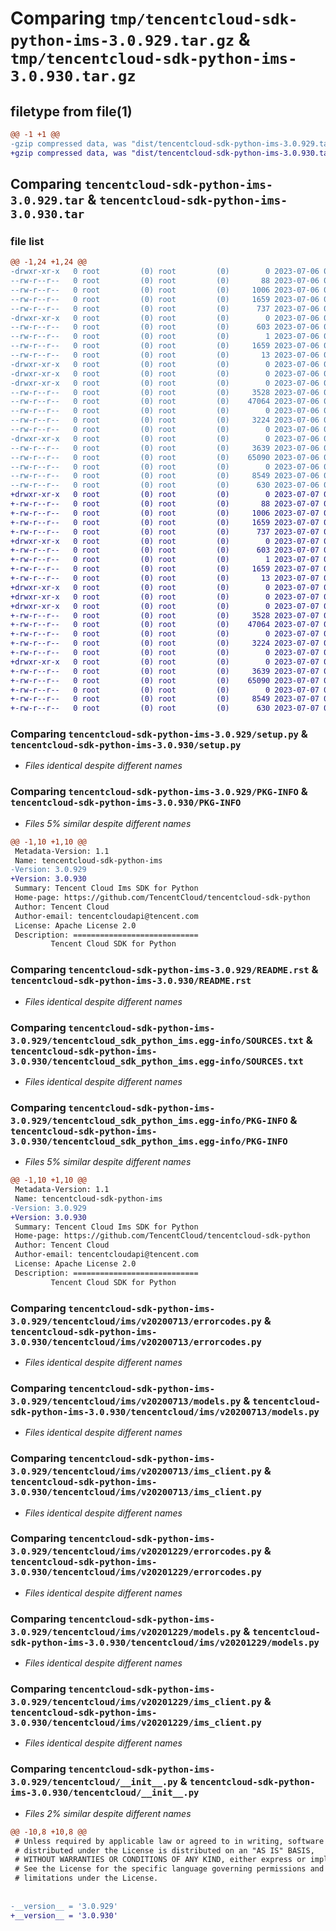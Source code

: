 # Comparing `tmp/tencentcloud-sdk-python-ims-3.0.929.tar.gz` & `tmp/tencentcloud-sdk-python-ims-3.0.930.tar.gz`

## filetype from file(1)

```diff
@@ -1 +1 @@
-gzip compressed data, was "dist/tencentcloud-sdk-python-ims-3.0.929.tar", last modified: Thu Jul  6 00:28:18 2023, max compression
+gzip compressed data, was "dist/tencentcloud-sdk-python-ims-3.0.930.tar", last modified: Fri Jul  7 00:25:57 2023, max compression
```

## Comparing `tencentcloud-sdk-python-ims-3.0.929.tar` & `tencentcloud-sdk-python-ims-3.0.930.tar`

### file list

```diff
@@ -1,24 +1,24 @@
-drwxr-xr-x   0 root         (0) root         (0)        0 2023-07-06 00:28:18.000000 tencentcloud-sdk-python-ims-3.0.929/
--rw-r--r--   0 root         (0) root         (0)       88 2023-07-06 00:28:18.000000 tencentcloud-sdk-python-ims-3.0.929/setup.cfg
--rw-r--r--   0 root         (0) root         (0)     1006 2023-07-06 00:28:18.000000 tencentcloud-sdk-python-ims-3.0.929/setup.py
--rw-r--r--   0 root         (0) root         (0)     1659 2023-07-06 00:28:18.000000 tencentcloud-sdk-python-ims-3.0.929/PKG-INFO
--rw-r--r--   0 root         (0) root         (0)      737 2023-07-06 00:28:18.000000 tencentcloud-sdk-python-ims-3.0.929/README.rst
-drwxr-xr-x   0 root         (0) root         (0)        0 2023-07-06 00:28:18.000000 tencentcloud-sdk-python-ims-3.0.929/tencentcloud_sdk_python_ims.egg-info/
--rw-r--r--   0 root         (0) root         (0)      603 2023-07-06 00:28:18.000000 tencentcloud-sdk-python-ims-3.0.929/tencentcloud_sdk_python_ims.egg-info/SOURCES.txt
--rw-r--r--   0 root         (0) root         (0)        1 2023-07-06 00:28:18.000000 tencentcloud-sdk-python-ims-3.0.929/tencentcloud_sdk_python_ims.egg-info/dependency_links.txt
--rw-r--r--   0 root         (0) root         (0)     1659 2023-07-06 00:28:18.000000 tencentcloud-sdk-python-ims-3.0.929/tencentcloud_sdk_python_ims.egg-info/PKG-INFO
--rw-r--r--   0 root         (0) root         (0)       13 2023-07-06 00:28:18.000000 tencentcloud-sdk-python-ims-3.0.929/tencentcloud_sdk_python_ims.egg-info/top_level.txt
-drwxr-xr-x   0 root         (0) root         (0)        0 2023-07-06 00:28:18.000000 tencentcloud-sdk-python-ims-3.0.929/tencentcloud/
-drwxr-xr-x   0 root         (0) root         (0)        0 2023-07-06 00:28:18.000000 tencentcloud-sdk-python-ims-3.0.929/tencentcloud/ims/
-drwxr-xr-x   0 root         (0) root         (0)        0 2023-07-06 00:28:18.000000 tencentcloud-sdk-python-ims-3.0.929/tencentcloud/ims/v20200713/
--rw-r--r--   0 root         (0) root         (0)     3528 2023-07-06 00:28:18.000000 tencentcloud-sdk-python-ims-3.0.929/tencentcloud/ims/v20200713/errorcodes.py
--rw-r--r--   0 root         (0) root         (0)    47064 2023-07-06 00:28:18.000000 tencentcloud-sdk-python-ims-3.0.929/tencentcloud/ims/v20200713/models.py
--rw-r--r--   0 root         (0) root         (0)        0 2023-07-06 00:28:18.000000 tencentcloud-sdk-python-ims-3.0.929/tencentcloud/ims/v20200713/__init__.py
--rw-r--r--   0 root         (0) root         (0)     3224 2023-07-06 00:28:18.000000 tencentcloud-sdk-python-ims-3.0.929/tencentcloud/ims/v20200713/ims_client.py
--rw-r--r--   0 root         (0) root         (0)        0 2023-07-06 00:28:18.000000 tencentcloud-sdk-python-ims-3.0.929/tencentcloud/ims/__init__.py
-drwxr-xr-x   0 root         (0) root         (0)        0 2023-07-06 00:28:18.000000 tencentcloud-sdk-python-ims-3.0.929/tencentcloud/ims/v20201229/
--rw-r--r--   0 root         (0) root         (0)     3639 2023-07-06 00:28:18.000000 tencentcloud-sdk-python-ims-3.0.929/tencentcloud/ims/v20201229/errorcodes.py
--rw-r--r--   0 root         (0) root         (0)    65090 2023-07-06 00:28:18.000000 tencentcloud-sdk-python-ims-3.0.929/tencentcloud/ims/v20201229/models.py
--rw-r--r--   0 root         (0) root         (0)        0 2023-07-06 00:28:18.000000 tencentcloud-sdk-python-ims-3.0.929/tencentcloud/ims/v20201229/__init__.py
--rw-r--r--   0 root         (0) root         (0)     8549 2023-07-06 00:28:18.000000 tencentcloud-sdk-python-ims-3.0.929/tencentcloud/ims/v20201229/ims_client.py
--rw-r--r--   0 root         (0) root         (0)      630 2023-07-06 00:28:18.000000 tencentcloud-sdk-python-ims-3.0.929/tencentcloud/__init__.py
+drwxr-xr-x   0 root         (0) root         (0)        0 2023-07-07 00:25:57.000000 tencentcloud-sdk-python-ims-3.0.930/
+-rw-r--r--   0 root         (0) root         (0)       88 2023-07-07 00:25:57.000000 tencentcloud-sdk-python-ims-3.0.930/setup.cfg
+-rw-r--r--   0 root         (0) root         (0)     1006 2023-07-07 00:25:57.000000 tencentcloud-sdk-python-ims-3.0.930/setup.py
+-rw-r--r--   0 root         (0) root         (0)     1659 2023-07-07 00:25:57.000000 tencentcloud-sdk-python-ims-3.0.930/PKG-INFO
+-rw-r--r--   0 root         (0) root         (0)      737 2023-07-07 00:25:57.000000 tencentcloud-sdk-python-ims-3.0.930/README.rst
+drwxr-xr-x   0 root         (0) root         (0)        0 2023-07-07 00:25:57.000000 tencentcloud-sdk-python-ims-3.0.930/tencentcloud_sdk_python_ims.egg-info/
+-rw-r--r--   0 root         (0) root         (0)      603 2023-07-07 00:25:57.000000 tencentcloud-sdk-python-ims-3.0.930/tencentcloud_sdk_python_ims.egg-info/SOURCES.txt
+-rw-r--r--   0 root         (0) root         (0)        1 2023-07-07 00:25:57.000000 tencentcloud-sdk-python-ims-3.0.930/tencentcloud_sdk_python_ims.egg-info/dependency_links.txt
+-rw-r--r--   0 root         (0) root         (0)     1659 2023-07-07 00:25:57.000000 tencentcloud-sdk-python-ims-3.0.930/tencentcloud_sdk_python_ims.egg-info/PKG-INFO
+-rw-r--r--   0 root         (0) root         (0)       13 2023-07-07 00:25:57.000000 tencentcloud-sdk-python-ims-3.0.930/tencentcloud_sdk_python_ims.egg-info/top_level.txt
+drwxr-xr-x   0 root         (0) root         (0)        0 2023-07-07 00:25:57.000000 tencentcloud-sdk-python-ims-3.0.930/tencentcloud/
+drwxr-xr-x   0 root         (0) root         (0)        0 2023-07-07 00:25:57.000000 tencentcloud-sdk-python-ims-3.0.930/tencentcloud/ims/
+drwxr-xr-x   0 root         (0) root         (0)        0 2023-07-07 00:25:57.000000 tencentcloud-sdk-python-ims-3.0.930/tencentcloud/ims/v20200713/
+-rw-r--r--   0 root         (0) root         (0)     3528 2023-07-07 00:25:57.000000 tencentcloud-sdk-python-ims-3.0.930/tencentcloud/ims/v20200713/errorcodes.py
+-rw-r--r--   0 root         (0) root         (0)    47064 2023-07-07 00:25:57.000000 tencentcloud-sdk-python-ims-3.0.930/tencentcloud/ims/v20200713/models.py
+-rw-r--r--   0 root         (0) root         (0)        0 2023-07-07 00:25:57.000000 tencentcloud-sdk-python-ims-3.0.930/tencentcloud/ims/v20200713/__init__.py
+-rw-r--r--   0 root         (0) root         (0)     3224 2023-07-07 00:25:57.000000 tencentcloud-sdk-python-ims-3.0.930/tencentcloud/ims/v20200713/ims_client.py
+-rw-r--r--   0 root         (0) root         (0)        0 2023-07-07 00:25:57.000000 tencentcloud-sdk-python-ims-3.0.930/tencentcloud/ims/__init__.py
+drwxr-xr-x   0 root         (0) root         (0)        0 2023-07-07 00:25:57.000000 tencentcloud-sdk-python-ims-3.0.930/tencentcloud/ims/v20201229/
+-rw-r--r--   0 root         (0) root         (0)     3639 2023-07-07 00:25:57.000000 tencentcloud-sdk-python-ims-3.0.930/tencentcloud/ims/v20201229/errorcodes.py
+-rw-r--r--   0 root         (0) root         (0)    65090 2023-07-07 00:25:57.000000 tencentcloud-sdk-python-ims-3.0.930/tencentcloud/ims/v20201229/models.py
+-rw-r--r--   0 root         (0) root         (0)        0 2023-07-07 00:25:57.000000 tencentcloud-sdk-python-ims-3.0.930/tencentcloud/ims/v20201229/__init__.py
+-rw-r--r--   0 root         (0) root         (0)     8549 2023-07-07 00:25:57.000000 tencentcloud-sdk-python-ims-3.0.930/tencentcloud/ims/v20201229/ims_client.py
+-rw-r--r--   0 root         (0) root         (0)      630 2023-07-07 00:25:57.000000 tencentcloud-sdk-python-ims-3.0.930/tencentcloud/__init__.py
```

### Comparing `tencentcloud-sdk-python-ims-3.0.929/setup.py` & `tencentcloud-sdk-python-ims-3.0.930/setup.py`

 * *Files identical despite different names*

### Comparing `tencentcloud-sdk-python-ims-3.0.929/PKG-INFO` & `tencentcloud-sdk-python-ims-3.0.930/PKG-INFO`

 * *Files 5% similar despite different names*

```diff
@@ -1,10 +1,10 @@
 Metadata-Version: 1.1
 Name: tencentcloud-sdk-python-ims
-Version: 3.0.929
+Version: 3.0.930
 Summary: Tencent Cloud Ims SDK for Python
 Home-page: https://github.com/TencentCloud/tencentcloud-sdk-python
 Author: Tencent Cloud
 Author-email: tencentcloudapi@tencent.com
 License: Apache License 2.0
 Description: ============================
         Tencent Cloud SDK for Python
```

### Comparing `tencentcloud-sdk-python-ims-3.0.929/README.rst` & `tencentcloud-sdk-python-ims-3.0.930/README.rst`

 * *Files identical despite different names*

### Comparing `tencentcloud-sdk-python-ims-3.0.929/tencentcloud_sdk_python_ims.egg-info/SOURCES.txt` & `tencentcloud-sdk-python-ims-3.0.930/tencentcloud_sdk_python_ims.egg-info/SOURCES.txt`

 * *Files identical despite different names*

### Comparing `tencentcloud-sdk-python-ims-3.0.929/tencentcloud_sdk_python_ims.egg-info/PKG-INFO` & `tencentcloud-sdk-python-ims-3.0.930/tencentcloud_sdk_python_ims.egg-info/PKG-INFO`

 * *Files 5% similar despite different names*

```diff
@@ -1,10 +1,10 @@
 Metadata-Version: 1.1
 Name: tencentcloud-sdk-python-ims
-Version: 3.0.929
+Version: 3.0.930
 Summary: Tencent Cloud Ims SDK for Python
 Home-page: https://github.com/TencentCloud/tencentcloud-sdk-python
 Author: Tencent Cloud
 Author-email: tencentcloudapi@tencent.com
 License: Apache License 2.0
 Description: ============================
         Tencent Cloud SDK for Python
```

### Comparing `tencentcloud-sdk-python-ims-3.0.929/tencentcloud/ims/v20200713/errorcodes.py` & `tencentcloud-sdk-python-ims-3.0.930/tencentcloud/ims/v20200713/errorcodes.py`

 * *Files identical despite different names*

### Comparing `tencentcloud-sdk-python-ims-3.0.929/tencentcloud/ims/v20200713/models.py` & `tencentcloud-sdk-python-ims-3.0.930/tencentcloud/ims/v20200713/models.py`

 * *Files identical despite different names*

### Comparing `tencentcloud-sdk-python-ims-3.0.929/tencentcloud/ims/v20200713/ims_client.py` & `tencentcloud-sdk-python-ims-3.0.930/tencentcloud/ims/v20200713/ims_client.py`

 * *Files identical despite different names*

### Comparing `tencentcloud-sdk-python-ims-3.0.929/tencentcloud/ims/v20201229/errorcodes.py` & `tencentcloud-sdk-python-ims-3.0.930/tencentcloud/ims/v20201229/errorcodes.py`

 * *Files identical despite different names*

### Comparing `tencentcloud-sdk-python-ims-3.0.929/tencentcloud/ims/v20201229/models.py` & `tencentcloud-sdk-python-ims-3.0.930/tencentcloud/ims/v20201229/models.py`

 * *Files identical despite different names*

### Comparing `tencentcloud-sdk-python-ims-3.0.929/tencentcloud/ims/v20201229/ims_client.py` & `tencentcloud-sdk-python-ims-3.0.930/tencentcloud/ims/v20201229/ims_client.py`

 * *Files identical despite different names*

### Comparing `tencentcloud-sdk-python-ims-3.0.929/tencentcloud/__init__.py` & `tencentcloud-sdk-python-ims-3.0.930/tencentcloud/__init__.py`

 * *Files 2% similar despite different names*

```diff
@@ -10,8 +10,8 @@
 # Unless required by applicable law or agreed to in writing, software
 # distributed under the License is distributed on an "AS IS" BASIS,
 # WITHOUT WARRANTIES OR CONDITIONS OF ANY KIND, either express or implied.
 # See the License for the specific language governing permissions and
 # limitations under the License.
 
 
-__version__ = '3.0.929'
+__version__ = '3.0.930'
```

